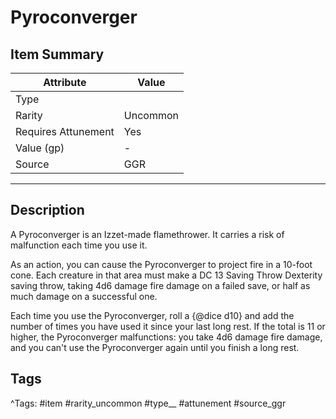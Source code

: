 # Pyroconverger

## Item Summary

| Attribute            | Value                        |
|----------------------|------------------------------|
| Type                 |   |
| Rarity               | Uncommon             |
| Requires Attunement  | Yes                |
| Value (gp)           | -    |
| Source               | GGR |

---

## Description

A Pyroconverger is an Izzet-made flamethrower. It carries a risk of malfunction each time you use it.

As an action, you can cause the Pyroconverger to project fire in a 10-foot cone. Each creature in that area must make a DC 13 Saving Throw Dexterity saving throw, taking 4d6 damage fire damage on a failed save, or half as much damage on a successful one.

Each time you use the Pyroconverger, roll a {@dice d10} and add the number of times you have used it since your last long rest. If the total is 11 or higher, the Pyroconverger malfunctions: you take 4d6 damage fire damage, and you can't use the Pyroconverger again until you finish a long rest.

## Tags

^Tags: #item #rarity_uncommon #type__ #attunement #source_ggr